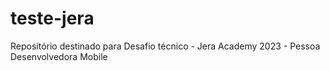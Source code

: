 # teste-jera
Repositório destinado para Desafio técnico - Jera Academy 2023 - Pessoa Desenvolvedora Mobile

